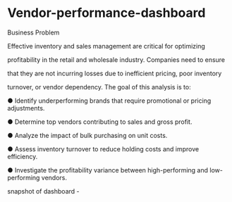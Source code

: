 # Vendor-performance-dashboard
Business Problem 

Effective inventory and sales management are critical for optimizing 

profitability in the retail and wholesale industry. Companies need to ensure 

that they are not incurring losses due to inefficient pricing, poor inventory 

turnover, or vendor dependency. The goal of this analysis is to: 

● Identify underperforming brands that require promotional or pricing 
adjustments. 

● Determine top vendors contributing to sales and gross profit. 

● Analyze the impact of bulk purchasing on unit costs. 

● Assess inventory turnover to reduce holding costs and improve 
efficiency. 

● Investigate the profitability variance between high-performing and 
low-performing vendors.

snapshot of dashboard - 
